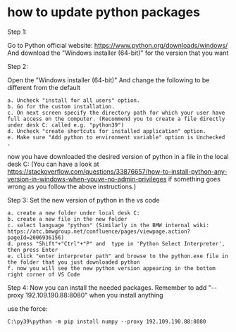 # how to update python packages

Step 1:

Go to Python official website: https://www.python.org/downloads/windows/
And download the "Windows installer (64-bit)" for the version that you want

Step 2:

Open the "Windows installer (64-bit)"
And change the following to be different from the default

    a. Uncheck "install for all users" option.
    b. Go for the custom installation.
    c. On next screen specify the directory path for which your user have full access on the computer. (Recommend you to create a file directly under desk C: called e.g. "python39")
    d. Uncheck "create shortcuts for installed application" option.
    e. Make sure "Add python to environment variable" option is Unchecked .
    
now you have downloaded the desired version of python in a file in the local desk C:
(You can have a look at https://stackoverflow.com/questions/33876657/how-to-install-python-any-version-in-windows-when-youve-no-admin-privileges if something goes wrong as you follow the above instructions.)

Step 3: Set the new version of python in the vs code

    a. create a new folder under local desk C:
    b. create a new file in the new folder
    c. select language "python" (Similarly in the BMW internal wiki: https://atc.bmwgroup.net/confluence/pages/viewpage.action?pageId=2006936156)
    d. press "Shift"+"Ctrl"+"P" and  type in 'Python Select Interpreter', then press Enter
    e. click "enter interpreter path" and browse to the python.exe file in the folder that you just downloaded python
    f. now you will see the new python version appearing in the bottom right corner of VS Code

Step 4: Now you can install the needed packages. Remember to add "--proxy 192.109.190.88:8080" when you install anything

use the force:

    C:\py39\python -m pip install numpy --proxy 192.109.190.88:8080 